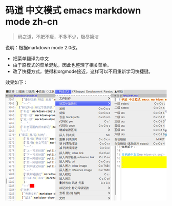 码道 中文模式 emacs markdown mode zh-cn
========================

> 码之道，不肥不瘦，不多不少，极尽简洁

说明：根据markdown mode 2.0改。

+ 把菜单翻译为中文
+ 由于原模式的菜单混乱，因此也整理了相关菜单。
+ 改了快捷方式，使得和orgmode接近，这样可以不用重新学习快捷键。


效果如下：

![码道中文](markdown-zh.png)


